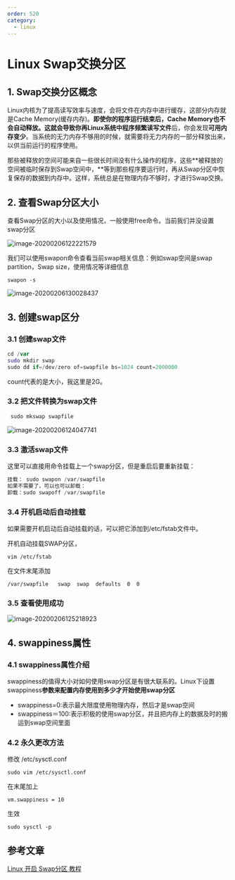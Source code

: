```yaml
---
order: 520
category:
  - linux
---
```


# Linux Swap交换分区

## 1. Swap交换分区概念

Linux内核为了提高读写效率与速度，会将文件在内存中进行缓存，这部分内存就是Cache Memory(缓存内存)。**即使你的程序运行结束后，Cache Memory也不会自动释放。**这就会导致你再Linux系统中**程序频繁读写文件**后，你会发现**可用内存变少**。当系统的无力内存不够用的时候，就需要将无力内存的一部分释放出来，以供当前运行的程序使用。

那些被释放的空间可能来自一些很长时间没有什么操作的程序，这些**被释放的空间被临时保存到Swap空间中，**等到那些程序要运行时，再从Swap分区中恢复保存的数据到内存中。这样，系统总是在物理内存不够时，才进行Swap交换。

## 2. 查看Swap分区大小

查看Swap分区的大小以及使用情况，一般使用free命令。当前我们并没设置swap分区

![image-20200206122221579](https://abelsun-1256449468.cos.ap-beijing.myqcloud.com/image/image-20200206122221579.png)

我们可以使用swapon命令查看当前swap相关信息：例如swap空间是swap partition，Swap size，使用情况等详细信息

```
swapon -s
```

![image-20200206130028437](https://abelsun-1256449468.cos.ap-beijing.myqcloud.com/image/image-20200206130028437.png)

## 3. 创建swap区分

### 3.1 创建swap文件

```swift
cd /var
sudo mkdir swap
sudo dd if=/dev/zero of=swapfile bs=1024 count=2000000
```

count代表的是大小，我这里是2G。

### 3.2 把文件转换为swap文件

```csharp
 sudo mkswap swapfile
```

![image-20200206124047741](https://abelsun-1256449468.cos.ap-beijing.myqcloud.com/image/image-20200206124047741.png)

### 3.3 激活swap文件

这里可以直接用命令挂载上一个swap分区，但是重启后要重新挂载：

```csharp
挂载： sudo swapon /var/swapfile
如果不需要了，可以也可以卸载：
卸载：sudo swapoff /var/swapfile
```

### 3.4 开机启动后自动挂载

如果需要开机启动后自动挂载的话，可以把它添加到/etc/fstab文件中。

开机自动挂载SWAP分区，

```
vim /etc/fstab
```

在文件末尾添加

```
/var/swapfile   swap  swap  defaults  0  0
```

### 3.5 查看使用成功

![image-20200206125218923](https://abelsun-1256449468.cos.ap-beijing.myqcloud.com/image/image-20200206125218923.png)

## 4. swappiness属性

### 4.1 swappiness属性介绍

swappiness的值得大小对如何使用swap分区是有很大联系的。Linux下设置swappiness**参数来配置内存使用到多少才开始使用swap分区**

- swappiness=0:表示最大限度使用物理内存，然后才是swap空间
- swappiness＝100:表示积极的使用swap分区，并且把内存上的数据及时的搬运到swap空间里面

### 4.2 永久更改方法

修改 /etc/sysctl.conf

```
sudo vim /etc/sysctl.conf
```

在末尾加上

```
vm.swappiness = 10
```

生效

```
sudo sysctl -p
```

## 参考文章

[Linux 开启 Swap分区 教程](https://www.jianshu.com/p/04c7a9ab438c)
